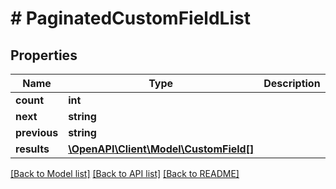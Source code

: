 # # PaginatedCustomFieldList

## Properties

Name | Type | Description | Notes
------------ | ------------- | ------------- | -------------
**count** | **int** |  |
**next** | **string** |  | [optional]
**previous** | **string** |  | [optional]
**results** | [**\OpenAPI\Client\Model\CustomField[]**](CustomField.md) |  |

[[Back to Model list]](../../README.md#models) [[Back to API list]](../../README.md#endpoints) [[Back to README]](../../README.md)
